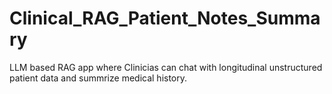 # Clinical_RAG_Patient_Notes_Summary
LLM based RAG app where Clinicias can chat with longitudinal unstructured patient data and summrize medical history.
